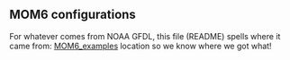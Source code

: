 ## MOM6 configurations

For whatever comes from NOAA GFDL, this file (README) spells where it came from: [MOM6_examples](https://github.com/NOAA-GFDL/MOM6-examples) location so we know where we got what!
